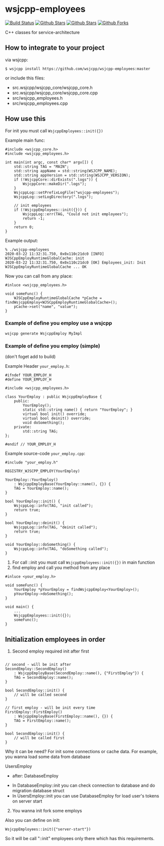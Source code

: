 # wsjcpp-employees

[![Build Status](https://api.travis-ci.org/wsjcpp/wsjcpp-employees.svg?branch=master)](https://travis-ci.org/wsjcpp/wsjcpp-employees) [![Github Stars](https://img.shields.io/github/stars/wsjcpp/wsjcpp-employees.svg?label=github%20%E2%98%85)](https://github.com/wsjcpp/wsjcpp-employees/stargazers) [![Github Stars](https://img.shields.io/github/contributors/wsjcpp/wsjcpp-employees.svg)](https://github.com/wsjcpp/wsjcpp-employees/) [![Github Forks](https://img.shields.io/github/forks/wsjcpp/wsjcpp-employees.svg?label=github%20forks)](https://github.com/wsjcpp/wsjcpp-employees/network/members)

C++ classes for service-architecture

## How to integrate to your project

via wsjcpp:
```
$ wsjcpp install https://github.com/wsjcpp/wsjcpp-employees:master
```

or include this files:

- src.wsjcpp/wsjcpp_core/wsjcpp_core.h
- src.wsjcpp/wsjcpp_core/wsjcpp_core.cpp
- src/wsjcpp_employees.h
- src/wsjcpp_employees.cpp

## How use this

For init you must call `WsjcppEmployees::init({})`

Example main func:
```
#include <wsjcpp_core.h>
#include <wsjcpp_employees.h>

int main(int argc, const char* argv[]) {
    std::string TAG = "MAIN";
    std::string appName = std::string(WSJCPP_NAME);
    std::string appVersion = std::string(WSJCPP_VERSION);
    if (!WsjcppCore::dirExists(".logs")) {
        WsjcppCore::makeDir(".logs");
    }
    WsjcppLog::setPrefixLogFile("wsjcpp-employees");
    WsjcppLog::setLogDirectory(".logs");
    
    // init employees
    if (!WsjcppEmployees::init({})) {
        WsjcppLog::err(TAG, "Could not init employees");
        return -1;
    }
    return 0;
}
```

Example output:
```
% ./wsjcpp-employees
2020-03-22 11:32:31.750, 0x0x110c21dc0 [INFO] WJSCppEmployRuntimeGlobalCache: init
2020-03-22 11:32:31.750, 0x0x110c21dc0 [OK] Employees_init: Init WJSCppEmployRuntimeGlobalCache ... OK
```

Now you can call from any place:
```
#inluce <wsjcpp_employees.h>

void someFunc() {
    WJSCppEmployRuntimeGlobalCache *pCache = findWsjcppEmploy<WJSCppEmployRuntimeGlobalCache>();
    pCache->set("name", "value");
}
```

### Example of define you employ use a wsjcpp

```
wsjcpp generate WsjcppEmploy MyImpl
```

### Example of define you employ (simple)

(don't foget add to build)

Example Header `your_employ.h`:
```
#ifndef YOUR_EMPLOY_H
#define YOUR_EMPLOY_H

#include <wsjcpp_employees.h>

class YourEmploy : public WsjcppEmployBase {
    public:
        YourEmploy();
        static std::string name() { return "YourEmploy"; }
        virtual bool init() override;
        virtual bool deinit() override;
        void doSomething();
    private:
        std::string TAG;
};

#endif // YOUR_EMPLOY_H
```

Example source-code `your_employ.cpp`:
```
#include "your_employ.h"

REGISTRY_WJSCPP_EMPLOY(YourEmploy)

YourEmploy::YourEmploy()
    : WsjcppEmployBase(YourEmploy::name(), {}) {
    TAG = YourEmploy::name();
}

bool YourEmploy::init() {
    WsjcppLog::info(TAG, "init called");
    return true; 
}

bool YourEmploy::deinit() {
    WsjcppLog::info(TAG, "deinit called");
    return true;
}

void YourEmploy::doSomething() {
    WsjcppLog::info(TAG, "doSomething called");
}
```

1. For call ::init you must call `WsjcppEmployees::init({})` in main function
2. find employ and call you method from any place

```
#inluce <your_employ.h>

void someFunc() {
    YourEmploy *pYourEmploy = findWsjcppEmploy<YourEmploy>();
    pYourEmploy->doSomething();
}

void main() {
    ...
    WsjcppEmployees::init({});
    someFunc();
}
```

## Initialization employees in order

1. Second employ required init after first

```

// second - will be init after 
SecondEmploy::SecondEmploy()
    : WsjcppEmployBase(SecondEmploy::name(), {"FirstEmploy"}) {
    TAG = SecondEmploy::name();
}

bool SecondEmploy::init() {
    // will be called second
}

// first employ - will be init every time
FirstEmploy::FirstEmploy()
    : WsjcppEmployBase(FirstEmploy::name(), {}) {
    TAG = FirstEmploy::name();
}

bool SecondEmploy::init() {
    // will be called first
}
```
Why it can be need? For init some connections or cache data.
For example, you wanna load some data from database

UsersEmploy
 - after: DatabaseEmploy

* In DatabaseEmploy::init you can check connection to database and do migration database struct
* In UsersEmploy::init you can use DatabaseEmploy for load user's tokens on server start

2. You wanna init fork some employs 

Also you can define on init:
```
WsjcppEmployees::init({"server-start"})
```
So it will be call "::init" employees only there which has this requirements.




